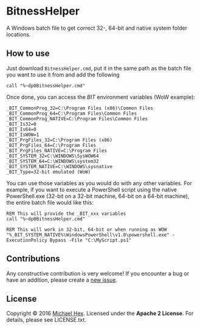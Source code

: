 # BitnessHelper
A Windows batch file to get correct 32-, 64-bit and native system folder locations. 

## How to use ##

Just download ``BitnessHelper.cmd``, put it in the same path as the batch file you want to use it from and add the following
```batch
call "%~dp0BitnessHelper.cmd"
```

Once done, you can access the _BIT_ environment variables (WoW example):
```batch
_BIT_CommonProg_32=C:\Program Files (x86)\Common Files
_BIT_CommonProg_64=C:\Program Files\Common Files
_BIT_CommonProg_NATIVE=C:\Program Files\Common Files
_BIT_Is32=0
_BIT_Is64=0
_BIT_IsWOW=1
_BIT_PrgFiles_32=C:\Program Files (x86)
_BIT_PrgFiles_64=C:\Program Files
_BIT_PrgFiles_NATIVE=C:\Program Files
_BIT_SYSTEM_32=C:\WINDOWS\SysWOW64
_BIT_SYSTEM_64=C:\WINDOWS\system32
_BIT_SYSTEM_NATIVE=C:\WINDOWS\sysnative
_BIT_Type=32-bit emulated (WoW)
```

You can use those variables as you would do with any other variables. For example, if you want to execute a PowerShell script using the native PowerShell.exe (32-bit on a 32-bit machine, 64-bit on a 64-bit machine), the entire batch file would like this:

```batch
REM This will provide the _BIT_xxx variables
call "%~dp0BitnessHelper.cmd"

REM This will work in 32-bit, 64-bit or when running as WOW
"%_BIT_SYSTEM_NATIVE%\WindowsPowerShell\v1.0\powershell.exe" -ExecutionPolicy Bypass -File "C:\MyScript.ps1"
```


## Contributions
Any constructive contribution is very welcome! If you encounter a bug or have an addition, please create a [new issue](https://github.com/texhex/BitnessHelper/issues/new).

## License
Copyright © 2016 [Michael Hex](http://www.texhex.info/). Licensed under the **Apache 2 License**. For details, please see LICENSE.txt.
